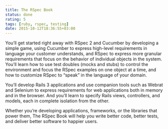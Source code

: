 ```yaml
---
title: The RSpec Book
status: done
rating: 5
tags: [ruby, rspec, testing]
date: 2015-10-12T18:36:55+03:00
---
```


You’ll get started right away with RSpec 2 and Cucumber by developing a simple
game, using Cucumber to express high-level requirements in language your
customer understands, and RSpec to express more granular requirements that focus
on the behavior of individual objects in the system. You’ll learn how to use
test doubles (mocks and stubs) to control the environment and focus the RSpec
examples on one object at a time, and how to customize RSpec to “speak” in the
language of your domain.

You’ll develop Rails 3 applications and use companion tools such as Webrat and
Selenium to express requirements for web applications both in memory and in the
browser. And you’ll learn to specify Rails views, controllers, and models, each
in complete isolation from the other.

Whether you’re developing applications, frameworks, or the libraries that power
them, The RSpec Book will help you write better code, better tests, and deliver
better software to happier users.
